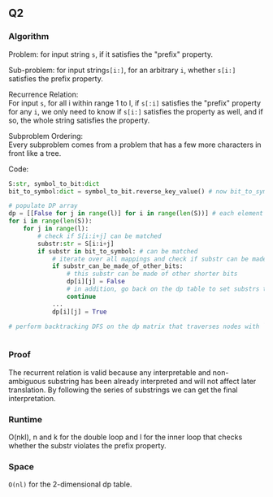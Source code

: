 ## Q2


### Algorithm

Problem: for input string `s`, if it satisfies the "prefix" property.

Sub-problem: for input string`s[i:]`, for an arbitrary `i`, whether `s[i:]` satisfies the prefix property.

Recurrence Relation:  
For input `s`, for all i within range 1 to l, if  `s[:i]` satisfies the "prefix" property for any `i`, we only need to know if `s[i:]` satisfies the property as well, and if so, the whole string satisfies the property.

Subproblem Ordering:   
Every subproblem comes from a problem that has a few more characters in front like a tree.

Code:
```python
S:str, symbol_to_bit:dict
bit_to_symbol:dict = symbol_to_bit.reverse_key_value() # now bit_to_symbol is a mapping from bit strings to symbols

# populate DP array
dp = [[False for j in range(l)] for i in range(len(S))] # each element specifies whether S[i:i+j] satisfies the prefix property
for i in range(len(S)):
    for j in range(l):
        # check if S[i:i+j] can be matched
        substr:str = S[i:i+j]
        if substr in bit_to_symbol: # can be matched
            # iterate over all mappings and check if substr can be made of other bits, continue if substr can be made of other bits(violating prefix property)
            if substr_can_be_made_of_other_bits:
                # this substr can be made of other shorter bits
                dp[i][j] = False
                # in addition, go back on the dp table to set substrs that can make up to this substr to false; they have been set to true in previous iterations with lower i and j values to interpret substrings.
                continue
            ...
            dp[i][j] = True

# perform backtracking DFS on the dp matrix that traverses nodes with `true` values as specified above, starting from dp[0][0], for dp[i][j], if it's true, go to dp[j][k] for k in range(l)
        
```

### Proof

The recurrent relation is valid because any interpretable and non-ambiguous substring has been already interpreted and will not affect later translation. By following the series of substrings we can get the final interpretation.

### Runtime
O(nkl), n and k for the double loop and l for the inner loop that checks whether the substr violates the prefix property.

### Space
`O(nl)` for the 2-dimensional dp table.